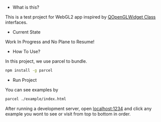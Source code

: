 + What is this?

This is a test project for WebGL2 app inspired by [QOpenGLWidget Class](https://doc.qt.io/qt-5/qopenglwidget.html) interfaces.

+ Current State

Work In Progress and No Plane to Resume!

+ How To Use?

In this project, we use parcel to bundle.

```sh
npm install -g parcel
```

+ Run Project

You can see examples by 

```sh
parcel ./example/index.html
```

After running a development server, open [localhost:1234](localhost:1234) and click any example you wont to see or visit from top to bottom in order.
